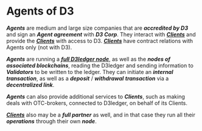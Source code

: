 # Agents of D3

**_Agents_** are medium and large size companies that are **_accredited by D3_** and sign an **_Agent agreement_** with **_D3 Corp_**. They interact with [**_Clients_**](https://github.com/alexeymaklakov/D3-wiki/blob/master/docs/clients.md "Clients of D3") and provide the [**_Clients_**](https://github.com/alexeymaklakov/D3-wiki/blob/master/docs/clients.md "Clients of D3") with access to D3. [**_Clients_**](https://github.com/alexeymaklakov/D3-wiki/blob/master/docs/clients.md "Clients of D3") have contract relations with Agents only (not with D3).

**_Agents_** are running a [**_full D3ledger node_**](https://github.com/alexeymaklakov/D3-wiki/blob/master/docs/nodes.md "Nodes in D3 network"), as well as the **_nodes of associated blockchains_**, reading the D3ledger and sending information to **_Validators_** to be written to the ledger. They can initiate an **_internal transaction_**, as well as a **_deposit_** / **_withdrawal_** **_transaction_** via a **_decentralized link_**.

**_Agents_** can also provide additional services to **_Clients_**, such as making deals with OTC-brokers, connected to D3ledger, on behalf of its Clients.

[**_Clients_**](https://github.com/alexeymaklakov/D3-wiki/blob/master/docs/clients.md "Clients of D3") also may be a **_full partner_** as well, and in that case they run all their **_operations_** through their own **_node_**.
